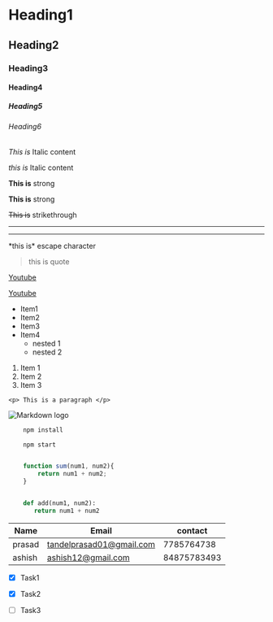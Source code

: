 <!--Heading-->

# Heading1
## Heading2
### Heading3
#### Heading4
##### Heading5
###### Heading6

<!--Italic-->

*This is* Italic content

_this is_ Italic content

<!--Strong-->

**This is** strong

__This is__ strong

<!--Strikethrough-->

~~This is~~ strikethrough

<!--Horizontal rule -->

___
 
---

<!-- To keep any charater on content to avoid syntex issue use backslash-->

\*this is\* escape character

<!--Blogquote-->

> this is quote

<!--Links-->

[Youtube](https://www.youtube.com)

<!--To give title in link just add after the link in double quotes and when you hover you can see the name-->

[Youtube](https://www.youtube.com "Ytubess")


<!--Unorder list-->

* Item1
* Item2
* Item3
* Item4
    * nested 1
    * nested 2

<!--Ordered List-->

1. Item 1
1. Item 2
1. Item 3

<!--Inline code block-->

`<p> This is a paragraph </p>`

<!--Images-->

![Markdown logo](https://markdown-here.com/img/icon256.png)


<!--Git Markdown-->

<!--Code block-->

```bash
    npm install

    npm start
```

```Javascript

    function sum(num1, num2){
        return num1 + num2;
    }
```
```Python

    def add(num1, num2):
       return num1 + num2
```

<!-- Table -->

| Name  | Email | contact |
|-------|-------|---------|
|prasad |tandelprasad01@gmail.com| 7785764738|
|ashish |ashish12@gmail.com|84875783493|


<!--Task list -->

* [x] Task1
* [x] Task2
* [ ] Task3


